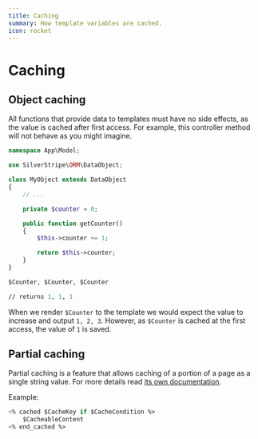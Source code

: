 ```yaml
---
title: Caching
summary: How template variables are cached.
icon: rocket
---
```


# Caching

## Object caching

All functions that provide data to templates must have no side effects, as the value is cached after first access. For
example, this controller method will not behave as you might imagine.

```php
namespace App\Model;

use SilverStripe\ORM\DataObject;

class MyObject extends DataObject
{
    // ...

    private $counter = 0;

    public function getCounter()
    {
        $this->counter += 1;

        return $this->counter;
    }
}
```

```ss
$Counter, $Counter, $Counter

// returns 1, 1, 1
```

When we render `$Counter` to the template we would expect the value to increase and output `1, 2, 3`. However, as
`$Counter` is cached at the first access, the value of `1` is saved.

## Partial caching

Partial caching is a feature that allows caching of a portion of a page as a single string value. For more details read [its own documentation](partial_template_caching).

Example:

```ss
<% cached $CacheKey if $CacheCondition %>
    $CacheableContent
<% end_cached %>
```
